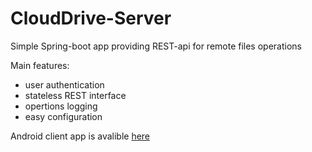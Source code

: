 # CloudDrive-Server
Simple Spring-boot app providing REST-api for remote files operations

Main features:
- user authentication
- stateless REST interface
- opertions logging
- easy configuration

Android client app is avalible [here](https://github.com/LordSkin/CloudDrive-Client)
